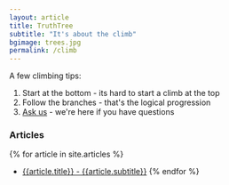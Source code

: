```yaml
---
layout: article
title: TruthTree
subtitle: "It's about the climb"
bgimage: trees.jpg
permalink: /climb
---
```


A few climbing tips:
1. Start at the bottom - its hard to start a climb at the top
2. Follow the branches - that's the logical progression
3. [Ask us](/ask-us) - we're here if you have questions

### Articles
{% for article in site.articles %}
- [{{article.title}} - {{article.subtitle}}]({{article.permalink}})
{% endfor %}
